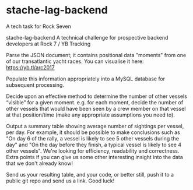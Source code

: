 # stache-lag-backend
A tech task for Rock Seven

stache-lag-backend
A technical challenge for prospective backend developers at Rock 7 / YB Tracking

Parse the JSON document; it contains positional data "moments" from one of our transatlantic yacht races. You can visualise it here: https://yb.tl/arc2017

Populate this information appropriately into a MySQL database for subsequent processing.

Decide upon an effective method to determine the number of other vessels “visible” for a given moment. e.g. for each moment, decide the number of other vessels that would have been seen by a crew member on that vessel at that position/time (make any appropriate assumptions you need to).

Output a summary table showing average number of sightings per vessel, per day. For example, it should be possible to make conclusions such as "On day 6 of the rally, a vessel is likely to see 5 other vessels during the day" and "On the day before they finish, a typical vessel is likely to see 4 other vessels".
We're looking for efficiency, readability and correctness. Extra points if you can give us some other interesting insight into the data that we don't already know!

Send us your resulting table, and your code, or better still, push it to a public git repo and send us a link. Good luck!
